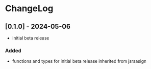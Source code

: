 # ChangeLog

## [0.1.0] - 2024-05-06

- initial beta release

### Added

- functions and types for initial beta release inherited from jsrsasign
